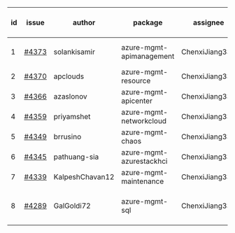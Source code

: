| id | issue | author | package | assignee | bot advice | created date of issue | target release date | date from target |
| ------ | ------ | ------ | ------ | ------ | ------ | ------ | ------ | :-----: |
| 1 | [#4373](https://github.com/Azure/sdk-release-request/issues/4373) | solankisamir | azure-mgmt-apimanagement | ChenxiJiang333 | Attention to inconsistent tag | 07-27 | 08-25 |  |
| 2 | [#4370](https://github.com/Azure/sdk-release-request/issues/4370) | apclouds | azure-mgmt-resource | ChenxiJiang333 | MultiAPI | 07-26 | 08-25 |  |
| 3 | [#4366](https://github.com/Azure/sdk-release-request/issues/4366) | azaslonov | azure-mgmt-apicenter | ChenxiJiang333 | FirstBeta | 07-26 | 08-25 |  |
| 4 | [#4359](https://github.com/Azure/sdk-release-request/issues/4359) | priyamshet | azure-mgmt-networkcloud | ChenxiJiang333 |  | 07-25 | 08-25 |  |
| 5 | [#4349](https://github.com/Azure/sdk-release-request/issues/4349) | brrusino | azure-mgmt-chaos | ChenxiJiang333 |  | 07-20 | 08-25 |  |
| 6 | [#4345](https://github.com/Azure/sdk-release-request/issues/4345) | pathuang-sia | azure-mgmt-azurestackhci | ChenxiJiang333 |  | 07-19 | 08-25 |  |
| 7 | [#4339](https://github.com/Azure/sdk-release-request/issues/4339) | KalpeshChavan12 | azure-mgmt-maintenance | ChenxiJiang333 |  | 07-15 | 08-25 |  |
| 8 | [#4289](https://github.com/Azure/sdk-release-request/issues/4289) | GalGoldi72 | azure-mgmt-sql | ChenxiJiang333 | close to release date.  HoldOn | 06-27 | 07-28 | 0 |
